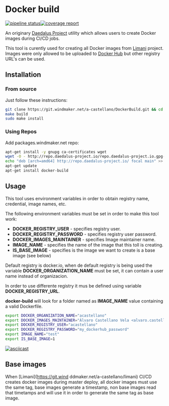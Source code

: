 # Docker build


[![pipeline status](https://git.windmaker.net/a-castellano/DockerBuild/badges/master/pipeline.svg)](https://git.windmaker.net/a-castellano/DockerBuild/commits/master)[![coverage report](https://git.windmaker.net/a-castellano/DockerBuild/badges/master/coverage.svg)](https://git.windmaker.net/a-castellano/DockerBuild/commits/master)

An originary [Daedalus Project](https://github.com/daedalusproject) utility which allows users to create Docker images during CI/CD jobs.

This tool is curently used for creating all Docker images from [Limani](https://git.windmaker.net/a-castellano/limani) project. Images were only allowed to be uploaded to [Docker Hub](https://hub.docker.com/) but other registry URL's can be used.

## Installation

### From source

Just follow these instructions:
```bash
git clone https://git.windmaker.net/a-castellano/DockerBuild.git && cd DockerBuild
make build
sudo make install
```

### Using Repos

Add packages.windmaker.net repo:
```bash
apt-get install -y gnupg ca-certificates wget
wget -O - http://repo.daedalus-project.io/repo.daedalus-project.io.gpg-key.pub | sudo apt-key add - 
echo "deb [arch=amd64] http://repo.daedalus-project.io/ focal main" >> /etc/apt/sources.list
apt-get update
apt-get install docker-build
```

## Usage

This tool uses environment variables in order to obtain registry name, credential, image names, etc.

The following environment variables must be set in order to make this tool work:

* **DOCKER_REGISTRY_USER** - specifies registry user.
* **DOCKER_REGISTRY_PASSWORD** - specifies registry user password.
* **DOCKER_IMAGES_MAINTAINER** - specifies Image maintainer name. 
* **IMAGE_NAME** - specifies the name of the image that this toll is creating. 
* **IS_BASE_IMAGE** - specifies is the image we want to create is a base image (see below)

Default registry is docker.io, when de default registry is being used the variable **DOCKER_ORGANIZATION_NAME** must be set, it can contain a user name instead of organizacion.

In order to use differente registry it mus be defined using variable **DOCKER_REGISTRY_URL**.

**docker-build** will look for a folder named as **IMAGE_NAME** value containing a valid Dockerfile.
```bash
export DOCKER_ORGANIZATION_NAME="acastellano"
export DOCKER_IMAGES_MAINTAINER="Álvaro Castellano Vela <alvaro.castellano.vela@gmail.com>"
export DOCKER_REGISTRY_USER="acastellano"
export DOCKER_REGISTRY_PASSWORD="my_dockerhub_password"
export IMAGE_NAME="test"
export IS_BASE_IMAGE=1

```
[![asciicast](https://asciinema.org/a/381553.svg)](https://asciinema.org/a/381553?speed=2)

## Base images

When [Limani](https://git.wind  ddmaker.net/a-castellano/limani) CI/CD creates docker images during master deploy, all docker images must use the same tag, base images generate a timestamp, non base images read that timetamps and will use it in order to generate the same tag as base image.
